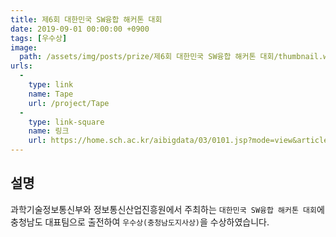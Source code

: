 ```yaml
---
title: 제6회 대한민국 SW융합 해커톤 대회
date: 2019-09-01 00:00:00 +0900
tags: [우수상]
image:
  path: /assets/img/posts/prize/제6회 대한민국 SW융합 해커톤 대회/thumbnail.webp
urls:
  -
    type: link
    name: Tape
    url: /project/Tape
  -
    type: link-square
    name: 링크
    url: https://home.sch.ac.kr/aibigdata/03/0101.jsp?mode=view&article_no=20211006091615313007&board_wrapper=%2Faibigdata%2F03%2F0101.jsp&pager.offset=80&board_no=20210716140709213028
---
```

## 설명
과학기술정보통신부와 정보통신산업진흥원에서 주최하는 `대한민국 SW융합 해커톤 대회`에 충청남도 대표팀으로 출전하여 `우수상(충청남도지사상)`을 수상하였습니다.

